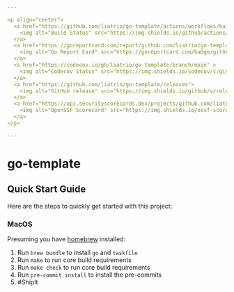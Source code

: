 ```yaml
---

<p align="center">
  <a href="https://github.com/liatrio/go-template/actions/workflows/build.yml?query=branch%3Amain">
    <img alt="Build Status" src="https://img.shields.io/github/actions/workflow/status/liatrio/go-template/build.yml?branch=main&style=for-the-badge">
  </a>
  <a href="https://goreportcard.com/report/github.com/liatrio/go-template">
    <img alt="Go Report Card" src="https://goreportcard.com/badge/github.com/liatrio/go-template?style=for-the-badge">
  </a>
  <a href="https://codecov.io/gh/liatrio/go-template/branch/main" >
    <img alt="Codecov Status" src="https://img.shields.io/codecov/c/github/liatrio/go-template?style=for-the-badge"/>
  </a>
  <a href="https://github.com/liatrio/go-template/releases">
    <img alt="GitHub release" src="https://img.shields.io/github/v/release/liatrio/go-template?include_prereleases&style=for-the-badge">
  </a>
  <a href="https://api.securityscorecards.dev/projects/github.com/liatrio/go-template/badge">
    <img alt="OpenSSF Scorecard" src="https://img.shields.io/ossf-scorecard/github.com/liatrio/go-template?label=openssf%20scorecard&style=for-the-badge">
  </a>
</p>

---
```


# go-template

## Quick Start Guide

Here are the steps to quickly get started with this project:

### MacOS

Presuming you have [homebrew](https://brew.sh) installed:

1. Run `brew bundle` to install `go` and `taskfile`
2. Run `make` to run core build requirements
4. Run `make check` to run core build requirements
5. Run `pre-commit install` to install the pre-commits
6. #ShipIt
